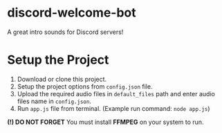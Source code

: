 # discord-welcome-bot

A great intro sounds for Discord servers!

# Setup the Project

1. Download or clone this project.
2. Setup the project options from `config.json` file.
3. Upload the required audio files in `default_files` path and enter audio files name in `config.json`.
4. Run `app.js` file from terminal. (Example run command: `node app.js`)

**(!) DO NOT FORGET** You must install **FFMPEG** on your system to run.
